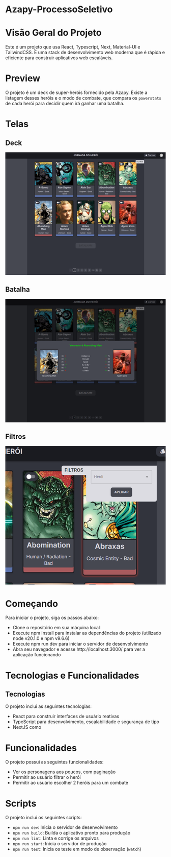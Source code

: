 # Azapy-ProcessoSeletivo

# Visão Geral do Projeto

Este é um projeto que usa React, Typescript, Next, Material-UI e TailwindCSS.
É uma stack de desenvolvimento web moderna que é rápida e eficiente para construir aplicativos web escaláveis.

# Preview

O projeto é um deck de super-heróis fornecido pela Azapy. Existe a listagem desses heróis e o modo de combate, que compara os `powerstats` de cada herói para decidir quem irá ganhar uma batalha.

# Telas

## Deck

![Deck](./public/deck.png)

## Batalha

![Batalha](./public/batalha.png)

## Filtros

![Filtros](./public/filtros.png)

# Começando

Para iniciar o projeto, siga os passos abaixo:

- Clone o repositório em sua máquina local
- Execute npm install para instalar as dependências do projeto (utilizado node v20.1.0 e npm v9.6.6)
- Execute npm run dev para iniciar o servidor de desenvolvimento
- Abra seu navegador e acesse http://localhost:3000/ para ver a aplicação funcionando

# Tecnologias e Funcionalidades

## Tecnologias

O projeto inclui as seguintes tecnologias:

- React para construir interfaces de usuário reativas
- TypeScript para desenvolvimento, escalabilidade e segurança de tipo
- NextJS como

# Funcionalidades

O projeto possui as seguintes funcionalidades:

- Ver os personagens aos poucos, com paginação
- Permitir ao usuário filtrar o herói
- Permitir ao usuário escolher 2 heróis para um combate

# Scripts

O projeto inclui os seguintes scripts:

- `npm run dev`: Inicia o servidor de desenvolvimento
- `npm run build`: Builda o aplicativo pronto para produção
- `npm run lint`: Linta e corrige os arquivos
- `npm run start`: Inicia o servidor de produção
- `npm run test`: Inicia os teste em modo de observação (`watch`)
